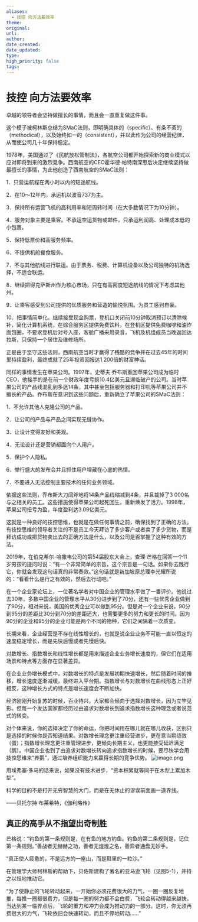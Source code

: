 ```yaml
---
aliases:
  - 技控 向方法要效率
theme: 
original: 
url: 
author: 
date_created: 
date_updated: 
type: 
high_priority: false
tags:
---
```

# 技控 向方法要效率
卓越的领导者会坚持做擅长的事情，而且会一直重复做这件事。

这个模子被柯林斯总结为SMaC法则，即明确具体的（specific）、有条不紊的（methodical），以及始终如一的（consistent），并以此作为公司的经营纪律，从而使公司几十年保持稳定。

1978年，美国通过了《民航放松管制法》，各航空公司都开始探索新的商业模式以应对即将到来的激烈竞争。西南航空的CEO霍华德·帕特南深思后决定继续坚持做最擅长的事情，为此他创造了西南航空的SMaC法则：

1．只营运航程在两小时以内的短途航线。

2．在10～12年内，承运机以波音737为主。

3．保持所有运营飞机的高利用率和短周转时间（在大多数情况下为10分钟）。

4．服务对象主要是乘客。不承运空运货物或邮件，只承运利润高、处理成本低的小包裹。

5．保持低票价和高服务频率。

6．不提供机舱餐食服务。

7．不与其他航线进行联运。由于票务、税费、计算机设备以及公司独特的机场选择，不适合联运。

8．继续把得克萨斯州作为核心市场，只在有高密度短途航线的情况下考虑其他州。

9．让乘客感受到公司提供的优质服务和营造的愉悦氛围。为员工感到自豪。

10．把事情简单化。继续接受现金购票，登机口关闭前10分钟取消预订以清除候补，简化计算机系统，在综合服务区提供免费饮料，在登机区提供免费咖啡和油炸面包圈，不要求登机后对号入座，客舱广播采用录音，飞机及机组成员当晚返回达拉斯，只保持一个居住及维修场所。

正是由于坚守这些法则，西南航空当时才赢得了残酷的竞争并在过去45年的时间里持续盈利，最终成就了25年投资回报达1 200倍的财富神话。

同样的事情发生在苹果公司。1997年，史蒂夫·乔布斯重回苹果公司成为临时CEO，他接手的是在前一个财政年度亏损10.4亿美元且濒临破产的公司。当时苹果公司的产品线混乱到多达14条，其中甚至包括服务器和打印机等苹果公司并不擅长的产品。乔布斯在意识到这些问题后，重新确立了苹果公司的SMaC法则：

1．不允许其他人克隆公司的产品。

2．让公司的产品与产品之间实现无缝协作。

3．让设计变得友好和美观。

4．无论设计还是营销都面向个人用户。

5．保护个人隐私。

6．举行盛大的发布会并且抓住用户埋藏在心底的热情。

7．不要进入无法控制主要技术的任何业务领域。

依据这些法则，乔布斯大刀阔斧地将14条产品线缩减到4条，并且裁掉了3 000名与之相关的员工。这些措施使得苹果公司起死回生，重新焕发了活力。1998年，苹果公司扭亏为盈，年度盈利达3.09亿美元。

这就是一种良好的技控思维，也就是在做任何事情之前，确保找到了正确的方法。有技控思维的领导者关注的不是员工今天拜访了多少客户或者卖了多少货物，而是拜访成功或把货物卖出去的正确方法是什么，以及公司是否掌握了这种有效的方法。

2019年，在伯克希尔-哈撒韦公司的第54届股东大会上，查理·芒格在回答一个11岁男孩的提问时说：“有一个非常简单的宗旨，这个宗旨是一句话。如果你去践行它，你就会发现这句话真的非常奏效。”这句话就是新加坡原总理李光耀所说的：“看看什么是行之有效的，然后去行动吧。”

在一个企业家论坛上，一位著名学者对中国企业的管理水平做了一番评价。他说过去30年，多数中国企业的管理水平从30分进步到了70分，还有一些优秀企业做到了90分，相对来说，美国的优秀企业可以做到95分。但是对一个企业来说，90分到95分的差距比30分到70分的差距还大，也需要更多的努力和更长的时间。因为90分的企业和95分的企业可能是两个不同的物种，它们之间隔着一次质变。

长期来看，企业经营是不存在线性增长的，也就是说企业业务不可能一直以恒定的速度稳定增长，而是先快后慢或者先慢后快。

对数增长、指数增长和线性增长都是用来描述企业业务增长速度的，但它们在适用场景和特点等方面存在显著差异。

在企业业务增长模式中，对数增长的特点是发展初期快速增长，然后随着时间的推移，增长速度逐渐减缓，最终进入平台期。指数增长与对数增长在曲线形态上正好相反，这种增长方式的特点是增长速度会不断加快。

经济刚刚开始复苏的时候，百业待兴，大家都会倾向于选择对数增长，因为立竿见影。但每一个发达国家都经历过由追求对数增长到追求指数增长这种理念或者说范式的转变。

对个体来说，你的选择决定了你的命运，你把时间用在哪儿就在哪儿收获，区别只是选择的时候你是否知道结果。对数增长理念更注重经营进步，更在意当期绩效（蛋）；指数增长理念更注重管理进步，更倾向长期主义，也更能接受延迟满足（鹅）。中国企业也到了由追求对数增长转向追求指数增长的时候，要尽快学会用技控思维来“养鹅”，通过培养组织能力来赢得长期的竞争优势。
![image.png](https://cdn.jsdelivr.net/gh/duanbiao2000/BlogGallery@main/picture/20240820133828.png)

用埃弗塞·多马的话来说，如果没有技术进步，“资本积累就等同于在木犁上累加木犁”。

科学的目的不是打开无穷智慧的大门，而是在无休止的谬误前面画一道界线。

——贝托尔持·布莱希特，《伽利略传》

## 真正的高手从不指望出奇制胜

芒格说：“钓鱼的第一条规则是，在有鱼的地方钓鱼。钓鱼的第二条规则是，记住第一条规则。”善战者无赫赫之功，善者无煌煌之名，善弈者通盘无妙手。

“真正使人疲惫的，不是远方的一座山，而是鞋里的一粒沙。”


在管理学大师柯林斯的帮助下，贝佐斯建构了著名的亚马逊飞轮（见图5-1），并持之以恒地推动它。

“为了使静止的飞轮转动起来，一开始你必须花费很大的力气，一圈一圈反复地推，每推一圈都很费力，但是每一圈的努力都不会白费，飞轮会转动得越来越快。当达到某一临界点后，飞轮的重力和冲力会成为推动力的一部分。这时，你无须再费很大的力气，飞轮依旧会快速转动，而且不停地转动……”

